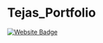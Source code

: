 # Tejas_Portfolio
[![Website Badge](https://img.shields.io/badge/Portfolio-Tejas-red)](https://tp-the-developer.github.io/Tejas_Portfolio/)
